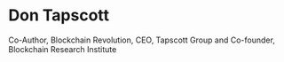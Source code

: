 # Don Tapscott 
Co-Author, Blockchain Revolution, CEO, Tapscott Group and Co-founder, Blockchain Research Institute
